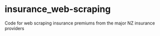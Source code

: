 # insurance_web-scraping
Code for web scraping insurance premiums from the major NZ insurance providers
